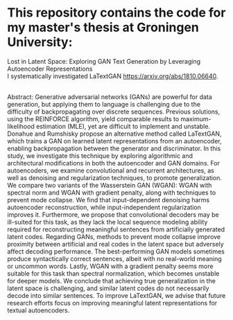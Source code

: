# This repository contains the code for my master's thesis at Groningen University: <br>
Lost in Latent Space: Exploring GAN Text Generation by Leveraging Autoencoder Representations <br>
I systematically investigated LaTextGAN https://arxiv.org/abs/1810.06640. <br> <br>

Abstract:
Generative adversarial networks (GANs) are powerful for data generation, but applying them to language is challenging due to the difficulty of backpropagating over discrete sequences. Previous solutions, using the REINFORCE algorithm, yield comparable results to maximum-likelihood estimation (MLE), yet are difficult to implement and unstable. Donahue and Rumshisky propose an alternative method called LaTextGAN, which trains a GAN on learned latent representations from an autoencoder, enabling backpropagation between the generator and discriminator. In this study, we investigate this technique by exploring algorithmic and architectural modifications in both the autoencoder and GAN domains. For autoencoders, we examine convolutional and recurrent architectures, as well as denoising and regularization techniques, to promote generalization. We compare two variants of the Wasserstein GAN (WGAN): WGAN with spectral norm and WGAN with gradient penalty, along with techniques to prevent mode collapse. We find that input-dependent denoising harms autoencoder reconstruction, while input-independent regularization improves it. Furthermore, we propose that convolutional decoders may be ill-suited for this task, as they lack the local sequence modeling ability required for reconstructing meaningful sentences from artificially generated latent codes. Regarding GANs, methods to prevent mode collapse improve proximity between artificial and real codes in the latent space but adversely affect decoding performance. The best-performing GAN models sometimes produce syntactically correct sentences, albeit with no real-world meaning or uncommon words. Lastly, WGAN with a gradient penalty seems more suitable for this task than spectral normalization, which becomes unstable for deeper models. We conclude that achieving true generalization in the latent space is challenging, and similar latent codes do not necessarily decode into similar sentences. To improve LaTextGAN, we advise that future research efforts focus on improving meaningful latent representations for textual autoencoders.


